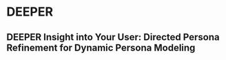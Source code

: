 # DEEPER
## DEEPER Insight into Your User: Directed Persona Refinement for Dynamic Persona Modeling
